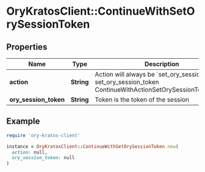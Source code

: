 # OryKratosClient::ContinueWithSetOrySessionToken

## Properties

| Name | Type | Description | Notes |
| ---- | ---- | ----------- | ----- |
| **action** | **String** | Action will always be &#x60;set_ory_session_token&#x60; set_ory_session_token ContinueWithActionSetOrySessionTokenString |  |
| **ory_session_token** | **String** | Token is the token of the session |  |

## Example

```ruby
require 'ory-kratos-client'

instance = OryKratosClient::ContinueWithSetOrySessionToken.new(
  action: null,
  ory_session_token: null
)
```

